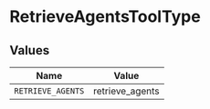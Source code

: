 # RetrieveAgentsToolType


## Values

| Name              | Value             |
| ----------------- | ----------------- |
| `RETRIEVE_AGENTS` | retrieve_agents   |